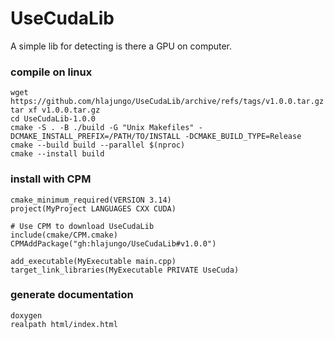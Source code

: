 # UseCudaLib

A simple lib for detecting is there a GPU on computer.

### compile on linux
```
wget https://github.com/hlajungo/UseCudaLib/archive/refs/tags/v1.0.0.tar.gz
tar xf v1.0.0.tar.gz
cd UseCudaLib-1.0.0
cmake -S . -B ./build -G "Unix Makefiles" -DCMAKE_INSTALL_PREFIX=/PATH/TO/INSTALL -DCMAKE_BUILD_TYPE=Release
cmake --build build --parallel $(nproc)
cmake --install build
```

### install with CPM
```
cmake_minimum_required(VERSION 3.14)
project(MyProject LANGUAGES CXX CUDA)

# Use CPM to download UseCudaLib
include(cmake/CPM.cmake)
CPMAddPackage("gh:hlajungo/UseCudaLib#v1.0.0")

add_executable(MyExecutable main.cpp)
target_link_libraries(MyExecutable PRIVATE UseCuda)
```

### generate documentation
```
doxygen
realpath html/index.html
```
